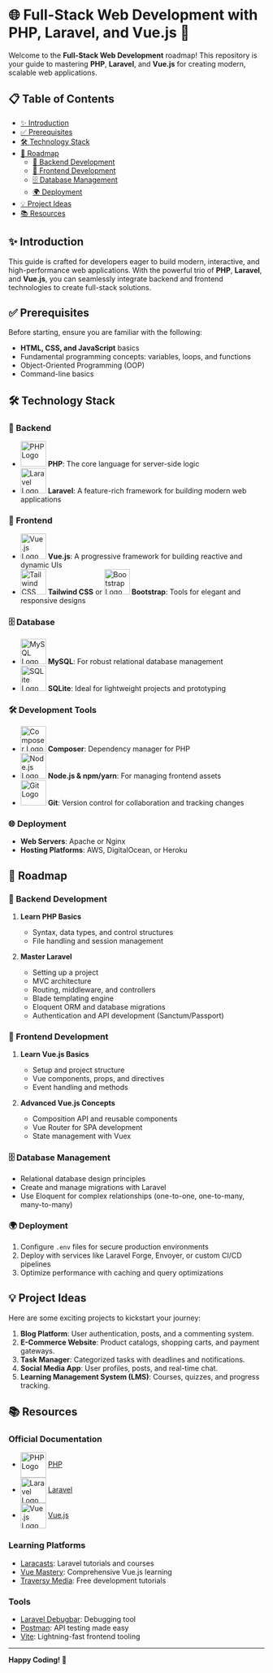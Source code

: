 # 🌐 Full-Stack Web Development with PHP, Laravel, and Vue.js 🌟

Welcome to the **Full-Stack Web Development** roadmap! This repository is your guide to mastering **PHP**, **Laravel**, and **Vue.js** for creating modern, scalable web applications.


## 📋 Table of Contents
- [✨ Introduction](#-introduction)
- [✅ Prerequisites](#-prerequisites)
- [🛠 Technology Stack](#-technology-stack)
- [🚀 Roadmap](#-roadmap)
  - [📂 Backend Development](#backend-development)
  - [🎨 Frontend Development](#frontend-development)
  - [🗄 Database Management](#database-management)
  - [🌍 Deployment](#deployment)
- [💡 Project Ideas](#-project-ideas)
- [📚 Resources](#-resources)



## ✨ Introduction
This guide is crafted for developers eager to build modern, interactive, and high-performance web applications. With the powerful trio of **PHP**, **Laravel**, and **Vue.js**, you can seamlessly integrate backend and frontend technologies to create full-stack solutions.


## ✅ Prerequisites
Before starting, ensure you are familiar with the following:

- **HTML, CSS, and JavaScript** basics
- Fundamental programming concepts: variables, loops, and functions
- Object-Oriented Programming (OOP)
- Command-line basics



## 🛠 Technology Stack

### 🔧 Backend
- <img src="https://upload.wikimedia.org/wikipedia/commons/2/27/PHP-logo.svg" alt="PHP Logo" width="50"> **PHP**: The core language for server-side logic
- <img src="https://upload.wikimedia.org/wikipedia/commons/9/9a/Laravel.svg" alt="Laravel Logo" width="50"> **Laravel**: A feature-rich framework for building modern web applications

### 🎨 Frontend
- <img src="https://upload.wikimedia.org/wikipedia/commons/9/95/Vue.js_Logo_2.svg" alt="Vue.js Logo" width="50"> **Vue.js**: A progressive framework for building reactive and dynamic UIs
- <img src="https://upload.wikimedia.org/wikipedia/commons/d/d5/Tailwind_CSS_Logo.svg" alt="Tailwind CSS Logo" width="50"> **Tailwind CSS** or <img src="https://upload.wikimedia.org/wikipedia/commons/b/b2/Bootstrap_logo.svg" alt="Bootstrap Logo" width="50"> **Bootstrap**: Tools for elegant and responsive designs

### 🗄 Database
- <img src="https://upload.wikimedia.org/wikipedia/commons/0/0a/MySQL_textlogo.svg" alt="MySQL Logo" width="50"> **MySQL**: For robust relational database management
- <img src="https://upload.wikimedia.org/wikipedia/commons/3/38/SQLite370.svg" alt="SQLite Logo" width="50"> **SQLite**: Ideal for lightweight projects and prototyping

### 🛠 Development Tools
- <img src="https://getcomposer.org/img/logo-composer-transparent5.png" alt="Composer Logo" width="50"> **Composer**: Dependency manager for PHP
- <img src="https://upload.wikimedia.org/wikipedia/commons/d/d9/Node.js_logo.svg" alt="Node.js Logo" width="50"> **Node.js & npm/yarn**: For managing frontend assets
- <img src="https://upload.wikimedia.org/wikipedia/commons/e/e0/Git-logo.svg" alt="Git Logo" width="50"> **Git**: Version control for collaboration and tracking changes

### 🌐 Deployment
- **Web Servers**: Apache or Nginx
- **Hosting Platforms**: AWS, DigitalOcean, or Heroku



## 🚀 Roadmap

### 📂 Backend Development
1. **Learn PHP Basics**
   - Syntax, data types, and control structures
   - File handling and session management

2. **Master Laravel**
   - Setting up a project
   - MVC architecture
   - Routing, middleware, and controllers
   - Blade templating engine
   - Eloquent ORM and database migrations
   - Authentication and API development (Sanctum/Passport)

### 🎨 Frontend Development
1. **Learn Vue.js Basics**
   - Setup and project structure
   - Vue components, props, and directives
   - Event handling and methods

2. **Advanced Vue.js Concepts**
   - Composition API and reusable components
   - Vue Router for SPA development
   - State management with Vuex

### 🗄 Database Management
- Relational database design principles
- Create and manage migrations with Laravel
- Use Eloquent for complex relationships (one-to-one, one-to-many, many-to-many)

### 🌍 Deployment
1. Configure `.env` files for secure production environments
2. Deploy with services like Laravel Forge, Envoyer, or custom CI/CD pipelines
3. Optimize performance with caching and query optimizations



## 💡 Project Ideas

Here are some exciting projects to kickstart your journey:

1. **Blog Platform**: User authentication, posts, and a commenting system.
2. **E-Commerce Website**: Product catalogs, shopping carts, and payment gateways.
3. **Task Manager**: Categorized tasks with deadlines and notifications.
4. **Social Media App**: User profiles, posts, and real-time chat.
5. **Learning Management System (LMS)**: Courses, quizzes, and progress tracking.



## 📚 Resources

### Official Documentation
- <img src="https://upload.wikimedia.org/wikipedia/commons/2/27/PHP-logo.svg" alt="PHP Logo" width="50" style="vertical-align:middle;"> [PHP](https://www.php.net/docs.php)
- <img src="https://upload.wikimedia.org/wikipedia/commons/9/9a/Laravel.svg" alt="Laravel Logo" width="50" style="vertical-align:middle;"> [Laravel](https://laravel.com/docs)
- <img src="https://upload.wikimedia.org/wikipedia/commons/9/95/Vue.js_Logo_2.svg" alt="Vue.js Logo" width="50" style="vertical-align:middle;"> [Vue.js](https://vuejs.org/guide/)

### Learning Platforms
- [Laracasts](https://laracasts.com/): Laravel tutorials and courses
- [Vue Mastery](https://www.vuemastery.com/): Comprehensive Vue.js learning
- [Traversy Media](https://www.youtube.com/c/TraversyMedia): Free development tutorials

### Tools
- [Laravel Debugbar](https://github.com/barryvdh/laravel-debugbar): Debugging tool
- [Postman](https://www.postman.com/): API testing made easy
- [Vite](https://vitejs.dev/): Lightning-fast frontend tooling

---

**Happy Coding! 🚀**
